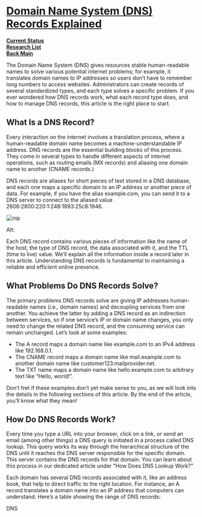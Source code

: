 # **[Domain Name System (DNS) Records Explained](https://gcore.com/learning/what-is-dns-how-does-it-work/)**

**[Current Status](../../../development/status/weekly/current_status.md)**\
**[Research List](../../research_list.md)**\
**[Back Main](../../../README.md)**

The Domain Name System (DNS) gives resources stable human-readable names to solve various potential internet problems; for example, it translates domain names to IP addresses so users don’t have to remember long numbers to access websites. Administrators can create records of several standardized types, and each type solves a specific problem. If you ever wondered how DNS records work, what each record type does, and how to manage DNS records, this article is the right place to start.

## What Is a DNS Record?

Every interaction on the internet involves a translation process, where a human-readable domain name becomes a machine-understandable IP address. DNS records are the essential building blocks of this process. They come in several types to handle different aspects of internet operations, such as routing emails (MX records) and aliasing one domain name to another (CNAME records.)

DNS records are aliases for short pieces of text stored in a DNS database, and each one maps a specific domain to an IP address or another piece of data. For example, if you have the alias example.com, you can send it to a DNS server to connect to the aliased value 2606:2800:220:1:248:1893:25c8:1946.

![nip](https://assets.gcore.pro/blog_containerizing_prod/uploads/2023/09/dns-records-explained-1.png)

Alt:

Each DNS record contains various pieces of information like the name of the host, the type of DNS record, the data associated with it, and the TTL (time to live) value. We’ll explain all the information inside a record later in this article. Understanding DNS records is fundamental to maintaining a reliable and efficient online presence.

## What Problems Do DNS Records Solve?

The primary problems DNS records solve are giving IP addresses human-readable names (i.e., domain names) and decoupling services from one another. You achieve the latter by adding a DNS record as an indirection between services, so if one service’s IP or domain name changes, you only need to change the related DNS record, and the consuming service can remain unchanged. Let’s look at some examples:

- The A record maps a domain name like example.com to an IPv4 address like 192.168.0.1.
- The CNAME record maps a domain name like mail.example.com to another domain name like customer123.mailprovider.net.
- The TXT name maps a domain name like hello.example.com to arbitrary text like “Hello, world!”.

Don’t fret if these examples don’t yet make sense to you, as we will look into the details in the following sections of this article. By the end of the article, you’ll know what they mean!

## How Do DNS Records Work?

Every time you type a URL into your browser, click on a link, or send an email (among other things) a DNS query is initiated in a process called DNS lookup. This query works its way through the hierarchical structure of the DNS until it reaches the DNS server responsible for the specific domain. This server contains the DNS records for that domain. You can learn about this process in our dedicated article under “How Does DNS Lookup Work?”

Each domain has several DNS records associated with it, like an address book, that help to direct traffic to the right location. For instance, an A record translates a domain name into an IP address that computers can understand. Here’s a table showing the range of DNS records:

DNS
